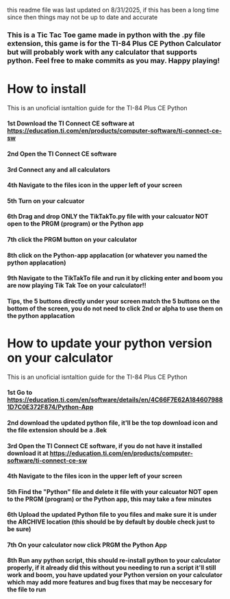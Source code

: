 this readme file was last updated on 8/31/2025, if this has been a long time since then things may not be up to date and accurate
### This is a Tic Tac Toe game made in python with the .py file extension, this game is for the TI-84 Plus CE Python Calculator but will probably work with any calculator that supports python. Feel free to make commits as you may. Happy playing!

# How to install

This is an unoficial isntaltion guide for the TI-84 Plus CE Python
#### 1st Download the TI Connect CE software at https://education.ti.com/en/products/computer-software/ti-connect-ce-sw
#### 2nd Open the TI Connect CE software
#### 3rd Connect any and all calculators
#### 4th Navigate to the files icon in the upper left of your screen
#### 5th Turn on your calcuator
#### 6th Drag and drop ONLY the TikTakTo.py file with your calcuator NOT open to the PRGM (program) or the Python app
#### 7th click the PRGM button on your calculator
#### 8th click on the Python-app applacation (or whatever you named the python applacation)
#### 9th Navigate to the TikTakTo file and run it by clicking enter and boom you are now playing Tik Tak Toe on your calculator!!
#### Tips, the 5 buttons directly under your screen match the 5 buttons on the bottom of the screen, you do not need to click 2nd or alpha to use them on the python applacation

# How to update your python version on your calculator

This is an unoficial isntaltion guide for the TI-84 Plus CE Python
#### 1st Go to https://education.ti.com/en/software/details/en/4C66F7E62A1846079881D7C0E372F874/Python-App
#### 2nd download the updated python file, it'll be the top download icon and the file extension should be a .8ek
#### 3rd Open the TI Connect CE software, if you do not have it installed download it at https://education.ti.com/en/products/computer-software/ti-connect-ce-sw
#### 4th Navigate to the files icon in the upper left of your screen
#### 5th Find the "Python" file and delete it file with your calcuator NOT open to the PRGM (program) or the Python app, **this may take a few minutes**
#### 6th Upload the updated Python file to you files and make sure it is under the ARCHIVE location (this should be by default by double check just to be sure)
#### 7th On your calculator now click PRGM the Python App
#### 8th Run any python script, this should re-install python to your calculator properly, if it already did this without you needing to run a script it'll still work and boom, you have updated your Python version on your calculator which may add more features and bug fixes that may be neccesary for the file to run
